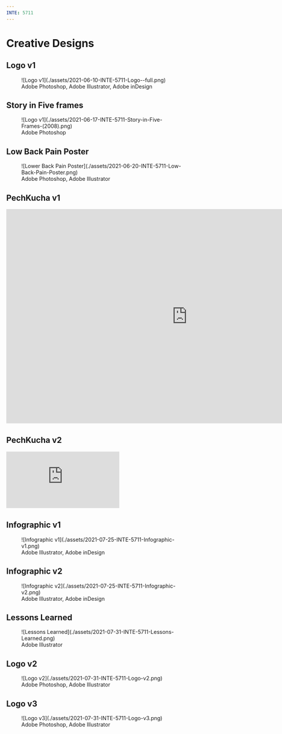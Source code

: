 ```yaml
---
INTE: 5711
---
```


# Creative Designs

## Logo v1

<figure markdown>
  ![Logo v1](./assets/2021-06-10-INTE-5711-Logo--full.png)
  <figcaption>Adobe Photoshop, Adobe Illustrator, Adobe inDesign</figcaption>
</figure>

## Story in Five frames

<figure markdown>
  ![Logo v1](./assets/2021-06-17-INTE-5711-Story-in-Five-Frames-(2008).png)
  <figcaption>Adobe Photoshop</figcaption>
</figure>

## Low Back Pain Poster

<figure markdown>
  ![Lower Back Pain Poster](./assets/2021-06-20-INTE-5711-Low-Back-Pain-Poster.png)
  <figcaption>Adobe Photoshop, Adobe Illustrator</figcaption>
</figure>

## PechKucha v1

<div class="aspect-ratio aspect-ratio--16-9">
  <iframe class="aspect-ratio--content" src="https://docs.google.com/presentation/d/e/2PACX-1vQVo6wIFzMSkDjGZX3UkVtBhNSa5EiQhihdp6Ih_kK2ghzci7tGxlPKHFH3uZFWyvjlgzcP_cbLp_Mn/embed?start=false&loop=false&delayms=3000" frameborder="0" width="960" height="569" allowfullscreen="true" mozallowfullscreen="true" webkitallowfullscreen="true"></iframe>
</div>

## PechKucha v2

<div class="aspect-ratio aspect-ratio--16-9">
  <iframe  class="aspect-ratio--content" src='https://www.pechakucha.com/embed/presentations/media-literacy-readers-response' frameborder='0'></iframe>
</div>

## Infographic v1

<figure markdown>
  ![Infographic v1](./assets/2021-07-25-INTE-5711-Infographic-v1.png)
  <figcaption>Adobe Illustrator, Adobe inDesign</figcaption>
</figure>

## Infographic v2

<figure markdown>
  ![Infographic v2](./assets/2021-07-25-INTE-5711-Infographic-v2.png)
  <figcaption>Adobe Illustrator, Adobe inDesign</figcaption>
</figure>

## Lessons Learned

<figure markdown>
  ![Lessons Learned](./assets/2021-07-31-INTE-5711-Lessons-Learned.png)
  <figcaption>Adobe Illustrator</figcaption>
</figure>

## Logo v2

<figure markdown>
  ![Logo v2](./assets/2021-07-31-INTE-5711-Logo-v2.png)
  <figcaption>Adobe Photoshop, Adobe Illustrator</figcaption>
</figure>

## Logo v3

<figure markdown>
  ![Logo v3](./assets/2021-07-31-INTE-5711-Logo-v3.png)
  <figcaption>Adobe Photoshop, Adobe Illustrator</figcaption>
</figure>
